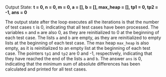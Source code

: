Output State: **t = 0, n = 0, m = 0, a = [], b = [], max_heap = [], tp1 = 0, tp2 = -1, ans = 0**

The output state after the loop executes all the iterations is that the number of test cases `t` is 0, indicating that all test cases have been processed. The variables `n` and `m` are also 0, as they are reinitialized to 0 at the beginning of each test case. The lists `a` and `b` are empty, as they are reinitialized to empty lists at the beginning of each test case. The max heap `max_heap` is also empty, as it is reinitialized to an empty list at the beginning of each test case. The pointers `tp1` and `tp2` are 0 and -1, respectively, indicating that they have reached the end of the lists `a` and `b`. The answer `ans` is 0, indicating that the minimum sum of absolute differences has been calculated and printed for all test cases.